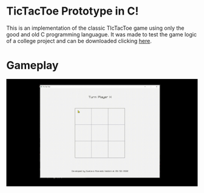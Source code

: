 # TicTacToe Prototype in C!
This is an implementation of the classic TIcTacToe game using only the good and old C programming languague. It was made to test the game logic of a college project and can be downloaded clicking [here](https://naldoni.itch.io/tictactoe-prototype-c).

# Gameplay
![Text](https://github.com/gustavonaldoni/tictactoe-prototype/blob/main/images/forReadme/TicTacToe-Demo.gif)
